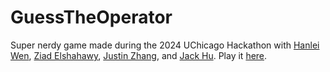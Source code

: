 # GuessTheOperator

Super nerdy game made during the 2024 UChicago Hackathon with [Hanlei Wen](https://github.com/hanleiwen), [Ziad Elshahawy](https://github.com/zelshahawy), [Justin Zhang](https://github.com/chenjiaz2022), and [Jack Hu](https://github.com/jackqchu). Play it [here](https://adenchen27.github.io/GuessTheOperator/index.html).
